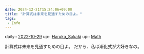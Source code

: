 ```yaml
---
date: 2024-12-21T15:24:06+09:00
title: "計算式は未来を見通すための目よ。"
tags:
 - Info
---
```


daily:: [2022-10-29](Daily_Note/2022-10-29.md)
up:: [Haruka_Sakaki](Bar/Novel/Nacaria/Haruka_Sakaki.md)
up:: [Math](Bar/Novel/Topics/Math.md)

計算式は未来を見通すための目よ。
だから、私は漸化式が大好きなの。